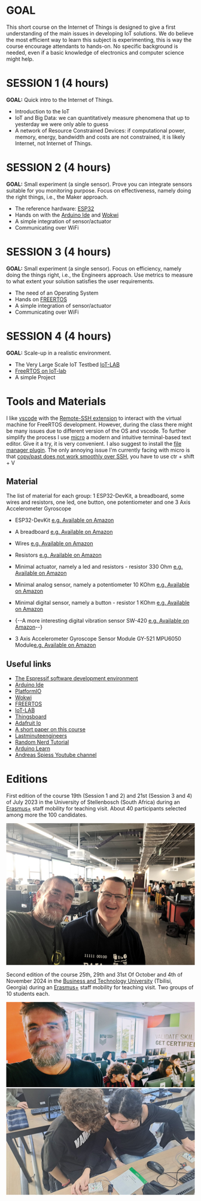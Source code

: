 # GOAL
This short course on the Internet of Things is designed to give a first understanding of the main issues in developing IoT solutions. We do believe the most efficient way to learn this subject is experimenting, this is way the course encourage attendants to hands-on. No specific background is needed, even if a basic knowledge of electronics and computer science might help. 

# SESSION 1 (4 hours)

**GOAL:** Quick intro to the Internet of Things.

* Introduction to the IoT
* IoT and Big Data: we can quantitatively measure phenomena that up to yesterday we were only able to guess
* A network of Resource Constrained Devices: if computational power, memory, energy, bandwidth and costs are not constrained, it is likely Internet, not Internet of Things.

# SESSION 2 (4 hours)

**GOAL:** Small experiment (a single sensor). Prove you can integrate sensors suitable for you monitoring purpose.  Focus on effectiveness, namely doing the right things, i.e., the Maker approach.

* The reference hardware: [ESP32](http://esp32.net/)
* Hands on with the [Arduino Ide](https://support.arduino.cc/hc/en-us/articles/360019833020-Download-and-install-Arduino-IDE) and [Wokwi](https://wokwi.com/)
* A simple integration of sensor/actuator
* Communicating over WiFi

# SESSION 3 (4 hours)

**GOAL:** Small experiment (a single sensor). Focus on efficiency, namely doing the things right, i.e., the Engineers approach. Use metrics to measure to what extent your solution satisfies the user requirements.

* The need of an Operating System 
* Hands on [FREERTOS](https://www.freertos.org/)
* A simple integration of sensor/actuator
* Communicating over WiFi

# SESSION 4 (4 hours)

**GOAL:** Scale-up in a realistic environment.

* The Very Large Scale IoT Testbed [IoT-LAB](https://www.iot-lab.info/) 
* [FreeRTOS on IoT-lab](https://iot-lab.github.io/docs/os/freertos/)
* A simple Project

# Tools and Materials
 
I like [vscode](https://code.visualstudio.com/) with the [Remote-SSH extension](https://code.visualstudio.com/docs/remote/ssh) to interact with the virtual machine for FreeRTOS development. However, during the class there might be many issues due to different version of the OS and vscode. To further simplify the process I use [micro](https://micro-editor.github.io/index.html) a modern and intuitive terminal-based text editor. Give it a try, it is very convenient. I also suggest to install the [file manager plugin](https://github.com/NicolaiSoeborg/filemanager-plugin). The only annoying issue I'm currently facing with micro is that [copy/past does not work smoothly over SSH](https://github.com/zyedidia/micro/issues/958), you have to use ctr + shift + V

## Material

The list of material for each group: 1 ESP32-DevKit, a breadboard, some wires and resistors, one led, one button, one potentiometer and one 3 Axis Accelerometer Gyroscope

* ESP32-DevKit [e.g. Available on Amazon](https://www.amazon.com/Teyleten-Robot-ESP-WROOM-32-Development-Microcontroller/dp/B08246MCL5/ref=sr_1_4?crid=ZQMHS3WU9BW9&keywords=ESP32-WROOM-32&qid=1686069281&sprefix=esp32-wroom-32%2Caps%2C234&sr=8-4)

* A breadboard [e.g. Available on Amazon](https://www.amazon.com/DEYUE-breadboard-Set-Prototype-Board/dp/B07LFD4LT6/ref=sr_1_8?crid=3R3TUY5L81TO1&keywords=breadboard&qid=1687250395&sprefix=breadboard%2Caps%2C249&sr=8-8)

* Wires [e.g. Available on Amazon](https://www.amazon.com/Elegoo-EL-CP-004-Multicolored-Breadboard-arduino/dp/B01EV70C78/ref=sr_1_3?crid=26K1OWIBE8P3T&keywords=arduino+cables&qid=1687250586&sprefix=arduino+cables%2Caps%2C172&sr=8-3)

* Resistors [e.g. Available on Amazon](https://www.amazon.com/BOJACK-Values-Resistor-Resistors-Assortment/dp/B08FD1XVL6/ref=sr_1_3?crid=LZBDO1QVNYLR&dib=eyJ2IjoiMSJ9.BNJiYWYIJ8SO47xLLe9PpgD4eBaVx_eZSZomhZak3FMoLB0G2fEG8yzkmv7QPSS9fJS6ONIcmTQgz_zJDgaDfL5WrEv7q2fgRP4QwwA1YKPwPlwNAHKBfby6iyEwJqGbn0cH_nCjsP5c67dzEXiAWOm_b7vlRAXCGuVdW4yAcyHfVipXpVQnwvktJW5WvdwgAMsRBxyZmB_NvjzqXMiYmjgtpQZWg25JzCTpOjQEPcQ.n_UpITP3IKhkA8XSBwzrFgPzt8VQdg4Sk3YBEML_pbs&dib_tag=se&keywords=resistors&qid=1725033102&sprefix=resistors%2Caps%2C245&sr=8-3&th=1)

* Minimal actuator, namely a led and resistors - resistor 330 Ohm [e.g. Available on Amazon](https://www.amazon.com/Resistor-Resistors-Assortment-Emitting-Projects/dp/B09XYRMF3V/ref=sr_1_2_sspa?crid=37V2OL06S6174&keywords=led+resistor&qid=1687250996&sprefix=led+resistor%2Caps%2C290&sr=8-2-spons&sp_csd=d2lkZ2V0TmFtZT1zcF9hdGY&psc=1)

* Minimal analog sensor, namely a potentiometer 10 KOhm [e.g. Available on Amazon](https://www.amazon.com/DGZZI-Potentiometer-Breadboard-Raspberry-3386MP-103/dp/B07ZYVS2W6/ref=sr_1_18?crid=3IYJPTJB18AST&keywords=arduino+potentiometer&qid=1687251254&sprefix=arduino+potentiometer%2Caps%2C181&sr=8-18)

* Minimal digital sensor, namely a button - resistor 1 KOhm [e.g. Available on Amazon](https://www.amazon.com/Gebildet-6%C3%976%C3%978mm-Momentary-Tactile-Breadboard/dp/B0827LX3FV/ref=sr_1_4?crid=1PDF7FKJHV3IF&dib=eyJ2IjoiMSJ9.wp8z1Vl25_OsHmBiTm-1OkkcLoKYx-o-HcT-Y6ioO4yTx5K61g-uXaDxW1H3GP9RUn_r6wcqESILLduIrLxG7Rh1o0oSBVDWePHBgcoz5jylHKKsIHdKKIHzh18hERK-HGn4nhBeWkT1d0IUSvJRFvIAxVGpeU10j1CBrojmGTMX9wM9biWMK5NYiLKZgOPmI4v_dSYTdq4uOd0OCin16eFTQwgbp1xE6ZZKihJTZus.wc4EmqTdkxjs13aWhXFIrTJ2U8BEeR0YtyVSTUQRZ6U&dib_tag=se&keywords=buttons+for+breadboards&qid=1725032022&sprefix=buttons+for+breadboards%2Caps%2C191&sr=8-4)

* {--A more interesting digital vibration sensor SW-420 [e.g. Available on Amazon](https://www.amazon.com/Hiletgo-SW-420-Vibration-Sensor-Arduino/dp/B00HJ6ACY2/ref=d_pd_day0_vft_none_sccl_3_6/144-2036444-0077312?pd_rd_w=6ZLDs&content-id=amzn1.sym.8ca997d7-1ea0-4c8f-9e14-a6d756b83e30&pf_rd_p=8ca997d7-1ea0-4c8f-9e14-a6d756b83e30&pf_rd_r=R67DPZBKK0Q1NSDSXPTR&pd_rd_wg=B8p9z&pd_rd_r=d4e20fea-fef2-4392-9e94-cb60781d285e&pd_rd_i=B00HJ6ACY2&psc=1)--}

* 3 Axis Accelerometer Gyroscope Sensor Module GY-521 MPU6050 Module[e.g. Available on Amazon](https://www.amazon.com/MPU-6050-MPU6050-Accelerometer-Gyroscope-Converter/dp/B07RXQGGJX/ref=sr_1_1?crid=3UYOU1YOSL435&dib=eyJ2IjoiMSJ9.7h53Azlf8opGeCk2tPgW8v4F_thsf_EkflAAqJpQWDYH7o4poOZuzjEmMhLFgIWQGFHo6qEv240_ohskbaGJ9L1_-aFYxXg47k9NpZ0Lp8qTroJPiRs5zYcpgy65L-k5Ch81HYtzA8r2WE5AXNtDlCzDoOwhp0GQSp7oyV3mi7vHLCrX4zGPfoh-b6MTcgkYmEwhSFmlhQ7szLaHRSXgLgbizIEjNryCGoFkpfODARs.BD9ekbawuK9Am5fxDMvZG-boNrlEDGyF2wxnXvwRamw&dib_tag=se&keywords=mpu6050&qid=1725032089&sprefix=mpu6050%2Caps%2C193&sr=8-1&th=1)
   
## Useful links

* [The Espressif software development environment](https://docs.espressif.com/projects/esp-idf/en/latest/esp32/get-started/#)
* [Arduino Ide](https://support.arduino.cc/hc/en-us/articles/360019833020-Download-and-install-Arduino-IDE)
* [PlatformIO](https://platformio.org/)
* [Wokwi](https://wokwi.com/)
* [FREERTOS](https://www.freertos.org/)
* [IoT-LAB](https://www.iot-lab.info/) 
* [Thingsboard](https://thingsboard.io/)
* [Adafruit Io](https://io.adafruit.com/)
* [A short paper on this course](assets/ashotcouresoniot.pdf)
* [Lastminuteengineers](https://lastminuteengineers.com/getting-started-with-esp32/)
* [Random Nerd Tutorial](https://randomnerdtutorials.com/projects-esp32/)
* [Arduino Learn](https://docs.arduino.cc/learn/)
* [Andreas Spiess Youtube channel](https://www.youtube.com/@AndreasSpiess)

# Editions

First edition of the course 19th (Session 1 and 2) and 21st (Session 3 and 4) of July 2023 in the University of Stellenbosch (South Africa) during an [Erasmus+](https://erasmus-plus.ec.europa.eu/resources-and-tools/mobility-and-learning-agreements/mobility-agreements) staff mobility for teaching visit. About 40 participants selected among more the 100 candidates. 

![](assets/images/with_herman.jpg)

Second edition of the course 25th, 29th and 31st Of October and 4th of November 2024 in the [Business and Technology University](https://btu.edu.ge/en/home-english/) (Tbilisi, Georgia) during an [Erasmus+](https://erasmus-plus.ec.europa.eu/resources-and-tools/mobility-and-learning-agreements/mobility-agreements) staff mobility for teaching visit. Two groups of 10 students each. 

![](assets/images/BTU.jpg)
![](assets/images/BTU1.jpg)